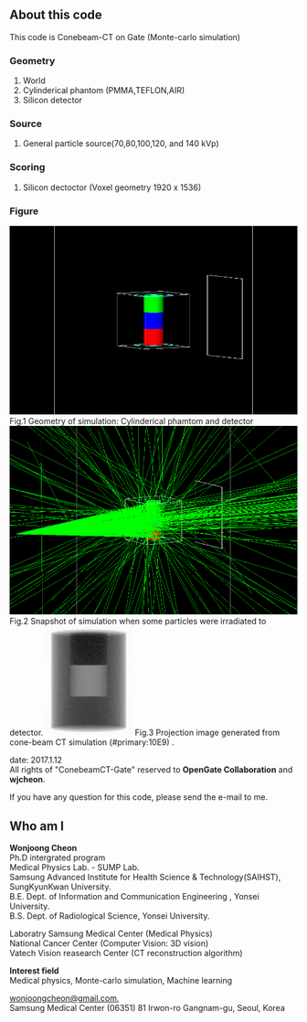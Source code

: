 ## About this code  
This code is Conebeam-CT on Gate (Monte-carlo simulation)  

### Geometry  
1) World  
2) Cylinderical phantom (PMMA,TEFLON,AIR)  
3) Silicon detector   

### Source   
1) General particle source(70,80,100,120, and 140 kVp)   

### Scoring    
1) Silicon dectoctor (Voxel geometry 1920 x 1536)  


### Figure    
<img src = https://github.com/wjcheon/CBCT_Gate_optm/blob/master/CBCT_Geometry.png />  
Fig.1 Geometry of simulation: Cylinderical phamtom and detector   

<img src = https://github.com/wjcheon/CBCT_Gate_optm/blob/master/rays.png />
Fig.2 Snapshot of simulation when some particles were irradiated to detector.  

  

<img src = https://github.com/wjcheon/CBCT_Gate_optm/blob/master/projection_image.jpg />  
Fig.3 Projection image generated from cone-beam CT simulation (#primary:10E9) .  



date: 2017.1.12  
All rights of "ConebeamCT-Gate" reserved to **OpenGate Collaboration** and **wjcheon**.  

If you have any question for this code, please send the e-mail to me.  
     



## Who am I 
**Wonjoong Cheon**  
Ph.D intergrated program  
Medical Physics Lab. - SUMP Lab.  
Samsung Advanced Institute for Health Science & Technology(SAIHST), SungKyunKwan University.  
B.E. Dept. of Information and Communication Engineering , Yonsei University.  
B.S. Dept. of Radiological Science, Yonsei University.  

Laboratry
Samsung Medical Center (Medical Physics)  
National Cancer Center (Computer Vision: 3D vision)  
Vatech Vision reasearch Center (CT reconstruction algorithm)  

**Interest field**  
Medical physics, Monte-carlo simulation, Machine learning  

wonjoongcheon@gmail.com,   
Samsung Medical Center (06351) 81 Irwon-ro Gangnam-gu, Seoul, Korea

